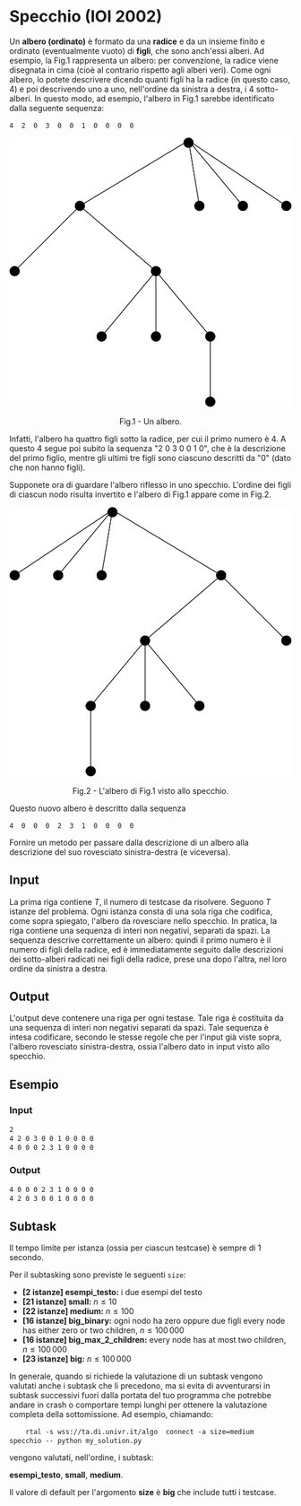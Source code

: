 # Specchio (IOI 2002)

Un **albero (ordinato)** è formato da una **radice** e da un insieme finito e ordinato (eventualmente vuoto) di **figli**, che sono anch'essi alberi. Ad esempio, la Fig.1 rappresenta un albero: per convenzione, la radice viene disegnata in cima (cioè al contrario rispetto agli alberi veri). Come ogni albero, lo potete descrivere dicendo quanti figli ha la radice (in questo caso, $4$) e poi descrivendo uno a uno, nell'ordine da sinistra a destra, i $4$ sotto-alberi. In questo modo, ad esempio, l'albero in Fig.1 sarebbe identificato dalla seguente sequenza:

```
4  2  0  3  0  0  1  0  0  0  0
```
<p align = "center">
<img src = "./figs/fig1.svg">
</p>
<p align = "center">
Fig.1 - Un albero.
</p>

Infatti, l'albero ha quattro figli sotto la radice, per cui il primo numero è $4$. A questo $4$ segue poi subito la sequenza "2  0  3  0  0  1  0", che è la descrizione del primo figlio, mentre gli ultimi tre figli sono ciascuno descritti da "0" (dato che non hanno figli).

Supponete ora di guardare l'albero riflesso in uno specchio. L'ordine dei figli di ciascun nodo risulta invertito e l'albero di Fig.1 appare come in Fig.2.

<p align = "center">
<img src = "figs/fig2.svg">
</p>
<p align = "center">
Fig.2 - L'albero di Fig.1 visto allo specchio.
</p>


Questo nuovo albero è descritto dalla sequenza
```
4  0  0  0  2  3  1  0  0  0  0
```

Fornire un metodo per passare dalla descrizione di un albero alla descrizione del suo rovesciato sinistra-destra (e viceversa).

## Input
La prima riga contiene $T$, il numero di testcase da risolvere. Seguono $T$
istanze del problema. Ogni istanza consta di una sola riga che codifica, come sopra spiegato, l'albero da rovesciare nello specchio.
In pratica, la riga contiene una sequenza di interi non negativi, separati da spazi. La sequenza descrive correttamente un albero: quindi il primo numero è il numero di figli della radice, ed è immediatamente seguito dalle descrizioni dei sotto-alberi radicati nei figli della radice, prese una dopo l'altra, nel loro ordine da sinistra a destra.

## Output
L'output deve contenere una riga per ogni testase. Tale riga è costituita da una sequenza di interi non negativi separati da spazi. Tale sequenza è intesa codificare, secondo le stesse regole che per l'input già viste sopra, l'albero rovesciato sinistra-destra, ossia l'albero dato in input visto allo specchio.

## Esempio

### Input
```
2
4 2 0 3 0 0 1 0 0 0 0
4 0 0 0 2 3 1 0 0 0 0
```

### Output
```
4 0 0 0 2 3 1 0 0 0 0
4 2 0 3 0 0 1 0 0 0 0
```

## Subtask

Il tempo limite per istanza (ossia per ciascun testcase) è sempre di $1$ secondo.

Per il subtasking sono previste le seguenti `size`:

* **[2 istanze] esempi_testo:** i due esempi del testo
* **[21 istanze] small:** $n \leq 10$
* **[22 istanze] medium:** $n \leq 100$
* **[16 istanze] big_binary:** ogni nodo ha zero oppure due figli every node has either zero or two children, $n \leq 100\,000$
* **[16 istanze] big_max_2_children:** every node has at most two children, $n \leq 100\,000$
* **[23 istanze] big:** $n \leq 100\,000$

In generale, quando si richiede la valutazione di un subtask vengono valutati anche i subtask che li precedono, ma si evita di avventurarsi in subtask successivi  fuori dalla portata del tuo programma che potrebbe andare in crash o comportare tempi lunghi per ottenere la valutazione completa della sottomissione. Ad esempio, chiamando:

```
    rtal -s wss://ta.di.univr.it/algo  connect -a size=medium  specchio -- python my_solution.py
```

vengono valutati, nell'ordine, i subtask:

**esempi_testo**, **small**, **medium**.

Il valore di default per l'argomento **size** è **big** che include tutti i testcase.



